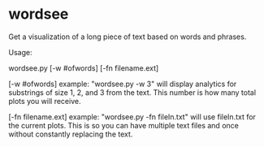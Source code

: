 # wordsee
Get a visualization of a long piece of text based on words and phrases.

Usage:

wordsee.py [-w #ofwords] [-fn filename.ext]

[-w #ofwords] example:
"wordsee.py -w 3" will display analytics for substrings of size 1, 2, and 3 from the text. This number is how many total plots you will receive.

[-fn filename.ext] example:
"wordsee.py -fn fileIn.txt" will use fileIn.txt for the current plots. This is so you can have multiple text files and once without constantly replacing the text.
